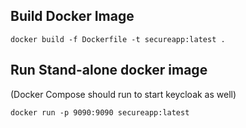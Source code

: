 ## Build Docker Image

```
docker build -f Dockerfile -t secureapp:latest .

```

## Run Stand-alone docker image 

(Docker Compose should run to start keycloak as well)

```
docker run -p 9090:9090 secureapp:latest

```
  
  
  
